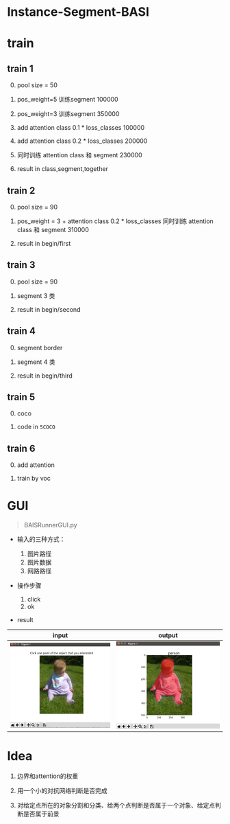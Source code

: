 # Instance-Segment-BASI


# train

## train 1

0. pool size = 50

1. pos_weight=5 训练segment 100000

2. pos_weight=3 训练segment 350000

3. add attention class 0.1 * loss_classes 100000

4. add attention class 0.2 * loss_classes 200000

5. 同时训练 attention class 和 segment 230000

6. result in class,segment,together


## train 2

0. pool size = 90

1. pos_weight = 3 + attention class 0.2 * loss_classes 同时训练 attention class 和 segment 310000

2. result in begin/first


## train 3

0. pool size = 90

1. segment 3 类

2. result in begin/second


## train 4

0. segment border

1. segment 4 类

2. result in begin/third


## train 5

0. coco

2. code in `5COCO`


## train 6

0. add attention

1. train by voc



# GUI

> BAISRunnerGUI.py

* 输入的三种方式：

    1. 图片路径
    2. 图片数据
    3. 网路路径

* 操作步骤
    1. click
    2. ok

* result

input | output
:-----:|:-----:
![input](./readme/basi-gui-input.png) | ![input](./readme/basi-gui-result.png)


# Idea

1. 边界和attention的权重

2. 用一个小的对抗网络判断是否完成

3. 对给定点所在的对象分割和分类、给两个点判断是否属于一个对象、给定点判断是否属于前景



